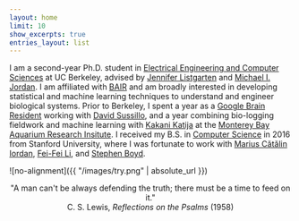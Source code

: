 ```yaml
---
layout: home
limit: 10
show_excerpts: true
entries_layout: list
---
```


I am a second-year Ph.D. student in [Electrical Engineering and Computer Sciences](https://eecs.berkeley.edu) at UC Berkeley, advised by [Jennifer Listgarten](http://www.jennifer.listgarten.com/) and [Michael I. Jordan](https://people.eecs.berkeley.edu/~jordan/). I am affiliated with [BAIR](https://bair.berkeley.edu/) and am broadly interested in developing statistical and machine learning techniques to understand and engineer biological systems. Prior to Berkeley, I spent a year as a [Google Brain Resident](https://ai.google/research/join-us/ai-residency/) working with [David Sussillo](https://ai.google/research/people/DavidSussillo), and a year combining bio-logging fieldwork and machine learning with [Kakani Katija](https://www.mbari.org/katija-kakani/) at the [Monterey Bay Aquarium Research Insitute](https://www.mbari.org/). I received my B.S. in [Computer Science](https://cs.stanford.edu/) in 2016 from Stanford University, where I was fortunate to work with [Marius Cătălin Iordan](http://www.princeton.edu/~miordan/), [Fei-Fei Li](http://vision.stanford.edu/feifeili/), and [Stephen Boyd](http://stanford.edu/~boyd).

![no-alignment]({{ "/images/try.png" | absolute_url }})

<p style="text-align: center;">
"A man can't be always defending the truth; there must be a time to feed on it."<br>
C. S. Lewis, <em>Reflections on the Psalms</em> (1958)<br>
</p>